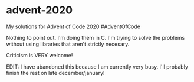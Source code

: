 # advent-2020
My solutions for Advent of Code 2020 #AdventOfCode

Nothing to point out. I'm doing them in C. I'm trying to solve the problems without using libraries that aren't strictly necesary.

Criticism is VERY welcome!

EDIT: I have abandoned this because I am currently very busy. I'll probably finish the rest on late december/january!

